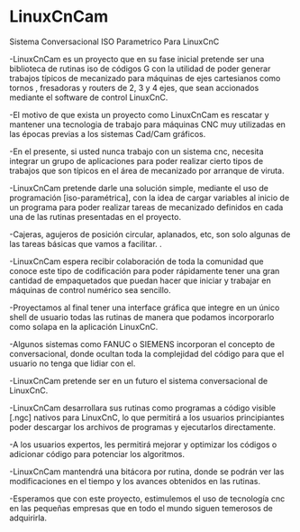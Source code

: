 # LinuxCnCam
Sistema Conversacional ISO Parametrico Para LinuxCnC

-LinuxCnCam es un proyecto que en su fase inicial pretende ser una biblioteca de rutinas iso de códigos G con la utilidad de poder generar trabajos típicos de mecanizado para máquinas de ejes cartesianos como tornos , fresadoras y routers de 2, 3 y 4 ejes, que sean accionados mediante el software de control LinuxCnC.

-El motivo de que exista un proyecto como LinuxCnCam es rescatar y mantener una tecnologia de trabajo para máquinas CNC muy utilizadas en las épocas previas a los sistemas Cad/Cam gráficos.

-En el presente, si usted nunca trabajo con un sistema cnc, necesita integrar un grupo de aplicaciones para poder realizar cierto tipos de trabajos que son típicos en el área de mecanizado por arranque de viruta.

-LinuxCnCam pretende darle una solución simple, mediante el uso de programación [iso-paramétrica], con la idea de cargar variables al inicio de un programa para poder realizar tareas de mecanizado definidos en cada una de las rutinas presentadas en el proyecto.

-Cajeras, agujeros de posición circular, aplanados, etc, son solo algunas de las tareas básicas que vamos a facilitar.  .

-LinuxCnCam espera recibir colaboración de toda la comunidad que conoce este tipo de codificación para poder rápidamente tener una gran cantidad de empaquetados que puedan hacer que iniciar y trabajar en máquinas de control numérico sea sencillo.

-Proyectamos al final tener una interface gráfica que integre en un único shell de usuario todas las rutinas de manera que podamos incorporarlo como solapa en la aplicación LinuxCnC.

-Algunos sistemas como FANUC o SIEMENS incorporan el concepto de conversacional, donde ocultan toda la complejidad del código para que el usuario no tenga que lidiar con el. 

-LinuxCnCam pretende ser en un futuro el sistema conversacional de LinuxCnC.

-LinuxCnCam desarrollara sus rutinas como programas a código visible [.ngc] nativos para LinuxCnC, lo que permitirá a los usuarios principiantes poder descargar los archivos de programas y ejecutarlos directamente.

-A los usuarios expertos, les permitirá  mejorar y optimizar los códigos o adicionar código para potenciar los algoritmos.

-LinuxCnCam mantendrá una bitácora por rutina, donde se podrán ver las modificaciones en el tiempo y los avances obtenidos en las rutinas.

-Esperamos que con este proyecto, estimulemos el uso de tecnología cnc en las pequeñas empresas que en todo el mundo siguen temerosos de adquirirla.
